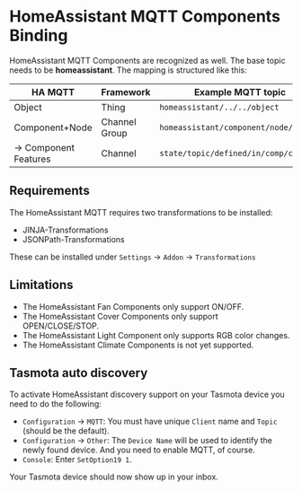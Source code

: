 # HomeAssistant MQTT Components Binding

HomeAssistant MQTT Components are recognized as well. The base topic needs to be **homeassistant**.
The mapping is structured like this:

| HA MQTT                   | Framework     | Example MQTT topic                    |
| ------------------------- | ------------- | ------------------------------------- |
| Object                    | Thing         | `homeassistant/../../object`          |
| Component+Node            | Channel Group | `homeassistant/component/node/object` |
| &rarr; Component Features | Channel       | `state/topic/defined/in/comp/config`  |

## Requirements

The HomeAssistant MQTT requires two transformations to be installed:

* JINJA-Transformations
* JSONPath-Transformations

These can be installed under `Settings` &rarr; `Addon` &rarr; `Transformations`

## Limitations

* The HomeAssistant Fan Components only support ON/OFF.
* The HomeAssistant Cover Components only support OPEN/CLOSE/STOP.
* The HomeAssistant Light Component only supports RGB color changes.
* The HomeAssistant Climate Components is not yet supported.

## Tasmota auto discovery

To activate HomeAssistant discovery support on your Tasmota device you need to do the following:

* `Configuration` &rarr; `MQTT`: You must have unique `Client` name and `Topic` (should be the default).
* `Configuration` &rarr; `Other`: The `Device Name` will be used to identify the newly found device.
  And you need to enable MQTT, of course.
* `Console`: Enter `SetOption19 1`.

Your Tasmota device should now show up in your inbox.
